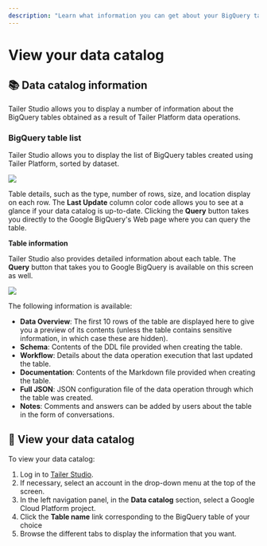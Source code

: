 ```yaml
---
description: "Learn what information you can get about your BigQuery tables in Tailer\_Studio and where to find it."
---
```


# View your data catalog

## :books: Data catalog information

Tailer Studio allows you to display a number of information about the BigQuery tables obtained as a result of Tailer Platform data operations.

### **BigQuery table list**

Tailer Studio allows you to display the list of BigQuery tables created using Tailer Platform, sorted by dataset.

![](../.gitbook/assets/tailer\_studio\_bigquery\_table\_list.png)

Table details, such as the type, number of rows, size, and location display on each row. The **Last Update** column color code allows you to see at a glance if your data catalog is up-to-date. Clicking the **Query** button takes you directly to the Google BigQuery's Web page where you can query the table.

**Table information**

Tailer Studio also provides detailed information about each table. The **Query** button that takes you to Google BigQuery is available on this screen as well.

![](../.gitbook/assets/tailer\_studio\_table\_info.png)

The following information is available:

* **Data Overview**: The first 10 rows of the table are displayed here to give you a preview of its contents (unless the table contains sensitive information, in which case these are hidden).
* **Schema**: Contents of the DDL file provided when creating the table.
* **Workflow**: Details about the data operation execution that last updated the table.
* **Documentation**: Contents of the Markdown file provided when creating the table.
* **Full JSON**: JSON configuration file of the data operation through which the table was created.
* **Notes**: Comments and answers can be added by users about the table in the form of conversations.

## :eyes: View your data catalog

To view your data catalog:

1. Log in to [Tailer Studio](https://jarvis-platform.io/sign-in?redirect=%2F&\_\_hstc=57968821.199e85015347f5cf00c120e5932c4c81.1601276395705.1601476688274.1601480246130.19&\_\_hssc=57968821.4.1601480246130&\_\_hsfp=649433320).
2. If necessary, select an account in the drop-down menu at the top of the screen.
3. In the left navigation panel, in the **Data catalog** section, select a Google Cloud Platform project.
4. Click the **Table name** link corresponding to the BigQuery table of your choice
5. Browse the different tabs to display the information that you want.
